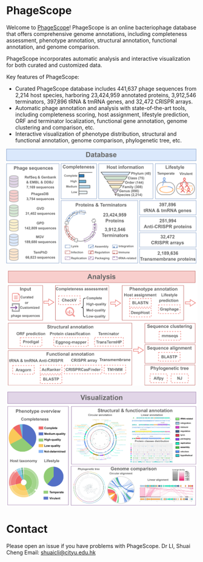 # PhageScope
Welcome to [PhageScope](https://phagescope.deepomics.org/)! PhageScope is an online bacteriophage database that offers comprehensive genome annotations, including completeness assessment, phenotype annotation, structural annotation, functional annotation, and genome comparison.

PhageScope incorporates automatic analysis and interactive visualization for both curated and customized data.

Key features of PhageScope:
+ Curated PhageScope database includes 441,637 phage sequences from 2,214 host species, harboring 23,424,959 annotated proteins, 3,912,546 terminators, 397,896 tRNA & tmRNA genes, and 32,472 CRISPR arrays.
+ Automatic phage annotation and analysis with state-of-the-art tools, including completeness scoring, host assignment, lifestyle prediction, ORF and terminator localization, functional gene annotation, genome clustering and comparison, etc. 
+ Interactive visualization of phenotype distribution, structural and functional annotation, genome comparison, phylogenetic tree, etc.

![image](https://github.com/deepomicslab/PhageScope/blob/main/Figures/database.png)

![image](https://github.com/deepomicslab/PhageScope/blob/main/Figures/analysis.png)

![image](https://github.com/deepomicslab/PhageScope/blob/main/Figures/visualization.png)

# Contact
Please open an issue if you have problems with PhageScope. 
Dr LI, Shuai Cheng Email: shuaicli@cityu.edu.hk
